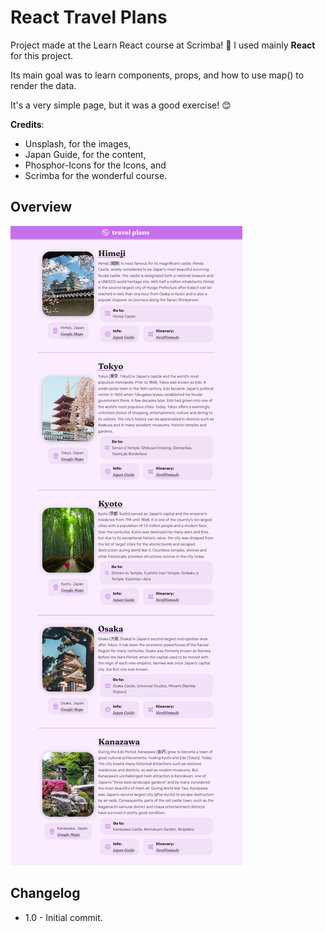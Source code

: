 # React Travel Plans

Project made at the Learn React course at Scrimba! 🎉 I used mainly **React** for this project.

Its main goal was to learn components, props, and how to use map() to render the data.

It's a very simple page, but it was a good exercise! 😊

**Credits**:

-   Unsplash, for the images,
-   Japan Guide, for the content,
-   Phosphor-Icons for the Icons, and
-   Scrimba for the wonderful course.

## Overview

![screenshot](./src/imgs/screenshot.png)

## Changelog

-   1.0 - Initial commit.
